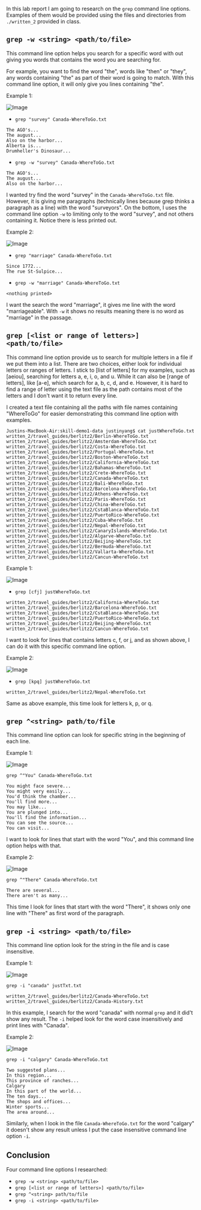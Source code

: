 In this lab report I am going to research on the `grep` command line options. Examples of them would be provided using the files and directories from `./written_2` provided in class.

`grep -w <string> <path/to/file>`
---

This command line option helps you search for a specific word with out giving you words that contains the word you are searching for.

For example, you want to find the word "the", words like "then" or "they", any words containing "the" as part of their word is going to match. With this command line option, it will only give you lines containing "the".

Example 1:

![Image](grep-w1.png)

- `grep "survey" Canada-WhereToGo.txt`

```
The AGO's...
The august...
Also on the harbor...
Alberta is...
Drumheller's Dinosaur...
```

- `grep -w "survey" Canada-WhereToGo.txt`

```
The AGO's...
The august...
Also on the harbor...
```

I wanted try find the word "survey" in the `Canada-WhereToGo.txt` file. However, it is giving me paragraphs (technically lines because grep thinks a paragraph as a line) with the word "surveyors". On the bottom, I uses the command line option `-w` to limiting only to the word "survey", and not others containing it. Notice there is less printed out.

Example 2:

![Image](grep-w2.png)

- `grep "marriage" Canada-WhereToGo.txt`

```
Since 1772...
The rue St-Sulpice...
```

- `grep -w "marriage" Canada-WhereToGo.txt`

```
<nothing printed>
```

I want the search the word "marriage", it gives me line with the word "marriageable". With `-w` it shows no results meaning there is no word as "marriage" in the passage.

`grep [<list or range of letters>] <path/to/file>`
---

This command line option provide us to search for multiple letters in a file if we put them into a list. There are two choices, either look for individual letters or ranges of letters. I stick to [list of letters] for my examples, such as [aeiou], searching for letters a, e, i, o, and u. While it can also be [range of letters], like [a-e], which search for a, b, c, d, and e. However, it is hard to find a range of letter using the text file as the path contains most of the letters and I don't want it to return every line. 

I created a text file containing all the paths with file names containing "WhereToGo" for easier demonstrating this command line option with examples.

```
Justins-MacBook-Air:skill-demo1-data justinyang$ cat justWhereToGo.txt
written_2/travel_guides/berlitz2/Berlin-WhereToGo.txt
written_2/travel_guides/berlitz2/Amsterdam-WhereToGo.txt
written_2/travel_guides/berlitz2/Costa-WhereToGo.txt
written_2/travel_guides/berlitz2/Portugal-WhereToGo.txt
written_2/travel_guides/berlitz2/Boston-WhereToGo.txt
written_2/travel_guides/berlitz2/California-WhereToGo.txt
written_2/travel_guides/berlitz2/Bahamas-WhereToGo.txt
written_2/travel_guides/berlitz2/Crete-WhereToGo.txt
written_2/travel_guides/berlitz2/Canada-WhereToGo.txt
written_2/travel_guides/berlitz2/Bali-WhereToGo.txt
written_2/travel_guides/berlitz2/Barcelona-WhereToGo.txt
written_2/travel_guides/berlitz2/Athens-WhereToGo.txt
written_2/travel_guides/berlitz2/Paris-WhereToGo.txt
written_2/travel_guides/berlitz2/China-WhereToGo.txt
written_2/travel_guides/berlitz2/CstaBlanca-WhereToGo.txt
written_2/travel_guides/berlitz2/PuertoRico-WhereToGo.txt
written_2/travel_guides/berlitz2/Cuba-WhereToGo.txt
written_2/travel_guides/berlitz2/Nepal-WhereToGo.txt
written_2/travel_guides/berlitz2/CanaryIslands-WhereToGo.txt
written_2/travel_guides/berlitz2/Algarve-WhereToGo.txt
written_2/travel_guides/berlitz2/Beijing-WhereToGo.txt
written_2/travel_guides/berlitz2/Bermuda-WhereToGo.txt
written_2/travel_guides/berlitz2/Vallarta-WhereToGo.txt
written_2/travel_guides/berlitz2/Cancun-WhereToGo.txt
```

Example 1:

![Image](greplist1.png)

- `grep [cfj] justWhereToGo.txt`

```
written_2/travel_guides/berlitz2/California-WhereToGo.txt
written_2/travel_guides/berlitz2/Barcelona-WhereToGo.txt
written_2/travel_guides/berlitz2/CstaBlanca-WhereToGo.txt
written_2/travel_guides/berlitz2/PuertoRico-WhereToGo.txt
written_2/travel_guides/berlitz2/Beijing-WhereToGo.txt
written_2/travel_guides/berlitz2/Cancun-WhereToGo.txt
```

I want to look for lines that contains letters c, f, or j, and as shown above, I can do it with this specific command line option.

Example 2:

![Image](greplist2.png)

- `grep [kpq] justWhereToGo.txt`

```
written_2/travel_guides/berlitz2/Nepal-WhereToGo.txt
```
  
Same as above example, this time look for letters k, p, or q. 

`grep ^<string> path/to/file`
---
  
This command line option can look for specific string in the beginning of each line.

Example 1:

![Image](grep^1.png)

`grep ^"You" Canada-WhereToGo.txt`

```
You might face severe...
You might very easily...
You'd think the chamber...
You'll find more...
You may like...
You are plunged into...
You'll find the information...
You can see the source...
You can visit...
```
  
I want to look for lines that start with the word "You", and this command line option helps with that.

Example 2:

![Image](grep^2.png)

`grep ^"There" Canada-WhereToGo.txt`

```
There are several...
There aren't as many...
```
  
This time I look for lines that start with the word "There", it shows only one line with "There" as first word of the paragraph.

`grep -i <string> <path/to/file>`
---

This command line option look for the string in the file and is case insensitive.
    
Example 1:

![Image](grep-i1.png)

`grep -i "canada" justTxt.txt`

```
written_2/travel_guides/berlitz2/Canada-WhereToGo.txt
written_2/travel_guides/berlitz2/Canada-History.txt
```
    
In this example, I search for the word "canada" with normal `grep` and it did't show any result. The `-i` helped look for the word case insensitively and print lines with "Canada".

Example 2:

![Image](grep-i2.png)

`grep -i "calgary" Canada-WhereToGo.txt`

```
Two suggested plans...
In this region...
This province of ranches...
Calgary
In this part of the world...
The ten days...
The shops and offices...
Winter sports...
The area around...
```
    
Similarly, when I look in the file `Canada-WhereToGo.txt` for the word "calgary" it doesn't show any result unless I put the case insensitive command line option `-i`.

Conclusion
---
Four command line options I researched:

- `grep -w <string> <path/to/file>`
- `grep [<list or range of letters>] <path/to/file>`
- `grep ^<string> path/to/file`
- `grep -i <string> <path/to/file>`
